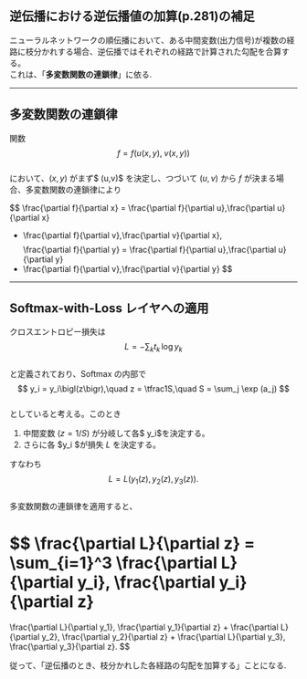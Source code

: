 ## 逆伝播における逆伝播値の加算(p.281)の補足

ニューラルネットワークの順伝播において、ある中間変数(出力信号)が複数の経路に枝分かれする場合、逆伝播ではそれぞれの経路で計算された勾配を合算する。  
これは、「**多変数関数の連鎖律**」に依る.

---

## 多変数関数の連鎖律

関数  
$$
f = f\bigl(u(x,y),\;v(x,y)\bigr)
$$  
において、$(x,y)$ がまず$ (u,v)$ を決定し、つづいて $(u,v)$ から $f$ が決まる場合、多変数関数の連鎖律により

$$
\frac{\partial f}{\partial x}
= \frac{\partial f}{\partial u}\,\frac{\partial u}{\partial x}
+ \frac{\partial f}{\partial v}\,\frac{\partial v}{\partial x},
$$
$$
\frac{\partial f}{\partial y}
= \frac{\partial f}{\partial u}\,\frac{\partial u}{\partial y}
+ \frac{\partial f}{\partial v}\,\frac{\partial v}{\partial y}
$$

---

## Softmax-with-Loss レイヤへの適用

クロスエントロピー損失は  
$$
L = -\sum_{k} t_k \,\log y_k
$$  
と定義されており、Softmax の内部で  
$$
y_i = y_i\bigl(z\bigr),\quad z = \tfrac1S,\quad S = \sum_j \exp (a_j)
$$  
としていると考える。このとき

1. 中間変数 $(z=1/S)$ が分岐して各$ y_i$を決定する。  
2. さらに各 $y_i $が損失 $L$ を決定する。  

すなわち  
$$
L = L\bigl(y_1(z),\,y_2(z),\,y_3(z)\bigr).
$$  
多変数関数の連鎖律を適用すると、

$$
\frac{\partial L}{\partial z}
= \sum_{i=1}^3
   \frac{\partial L}{\partial y_i}\,
   \frac{\partial y_i}{\partial z} 
= 
   \frac{\partial L}{\partial y_1}\,
   \frac{\partial y_1}{\partial z} 
   +
   \frac{\partial L}{\partial y_2}\,
   \frac{\partial y_2}{\partial z} 
   +
   \frac{\partial L}{\partial y_3}\,
   \frac{\partial y_3}{\partial z}. 
$$

従って、「逆伝播のとき、枝分かれした各経路の勾配を加算する」ことになる. 

<!-- ---

## まとめ

- **順伝播**： (z) から複数の (y_i) が生じる（枝分かれ）。  
- **逆伝播**： 各 (y_i) の勾配 (\partial L/\partial y_i) をそれぞれ (z) へ戻し、合流点で和を取る。  
- これはまさに「多変数チェーンルール」による結果であり、合流時の加算はチェーンルールの一般形そのものです。

 -->
